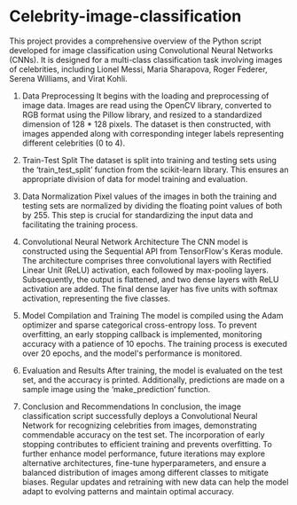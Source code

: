 # Celebrity-image-classification

This project provides a comprehensive overview of the Python script developed for image classification using Convolutional Neural Networks (CNNs). It is designed for a multi-class classification task involving images of celebrities, including Lionel Messi, Maria Sharapova, Roger Federer, Serena Williams, and Virat Kohli.
1.	Data Preprocessing
It begins with the loading and preprocessing of image data. Images are read using the OpenCV library, converted to RGB format using the Pillow library, and resized to a standardized dimension of 128 * 128 pixels. The dataset is then constructed, with images appended along with corresponding integer labels representing different celebrities (0 to 4).
2.	Train-Test Split
The dataset is split into training and testing sets using the ‘train_test_split’ function from the scikit-learn library. This ensures an appropriate division of data for model training and evaluation.
3.	Data Normalization
Pixel values of the images in both the training and testing sets are normalized by dividing the floating point values of both by 255. This step is crucial for standardizing the input data and facilitating the training process.
4.	Convolutional Neural Network Architecture
The CNN model is constructed using the Sequential API from TensorFlow's Keras module. The architecture comprises three convolutional layers with Rectified Linear Unit (ReLU) activation, each followed by max-pooling layers. Subsequently, the output is flattened, and two dense layers with ReLU activation are added. The final dense layer has five units with softmax activation, representing the five classes.
5.	Model Compilation and Training
The model is compiled using the Adam optimizer and sparse categorical cross-entropy loss. To prevent overfitting, an early stopping callback is implemented, monitoring accuracy with a patience of 10 epochs. The training process is executed over 20 epochs, and the model's performance is monitored.

6.	Evaluation and Results
After training, the model is evaluated on the test set, and the accuracy is printed. Additionally, predictions are made on a sample image using the ‘make_prediction’ function.
7.	Conclusion and Recommendations
In conclusion, the image classification script successfully deploys a Convolutional Neural Network for recognizing celebrities from images, demonstrating commendable accuracy on the test set. The incorporation of early stopping contributes to efficient training and prevents overfitting. To further enhance model performance, future iterations may explore alternative architectures, fine-tune hyperparameters, and ensure a balanced distribution of images among different classes to mitigate biases. Regular updates and retraining with new data can help the model adapt to evolving patterns and maintain optimal accuracy.


